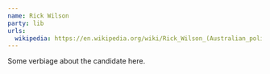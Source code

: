 ```yaml
---
name: Rick Wilson
party: lib
urls:
  wikipedia: https://en.wikipedia.org/wiki/Rick_Wilson_(Australian_politician)
---
```

Some verbiage about the candidate here.
